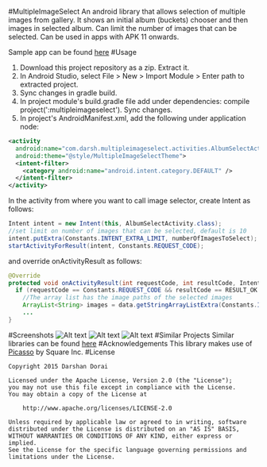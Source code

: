 #MultipleImageSelect
An android library that allows selection of multiple images from gallery. It shows an initial
album (buckets) chooser and then images in selected album. Can limit the number of images that
can be selected. Can be used in apps with APK 11 onwards.

Sample app can be found [here](https://github.com/darsh2/MultipleImageSelect/tree/master/sample) 
#Usage
1. Download this project repository as a zip. Extract it.
2. In Android Studio, select File > New > Import Module > Enter path to extracted project.
3. Sync changes in gradle build.
4. In project module's build.gradle file add under dependencies: compile project(':multipleimageselect'). Sync changes.
5. In project's AndroidManifest.xml, add the following under application node:
```xml
<activity
  android:name="com.darsh.multipleimageselect.activities.AlbumSelectActivity"
  android:theme="@style/MultipleImageSelectTheme">
  <intent-filter>
    <category android:name="android.intent.category.DEFAULT" />
  </intent-filter>
</activity>
```
   In the activity from where you want to call image selector, create Intent as follows:
```java
Intent intent = new Intent(this, AlbumSelectActivity.class);
//set limit on number of images that can be selected, default is 10
intent.putExtra(Constants.INTENT_EXTRA_LIMIT, numberOfImagesToSelect);
startActivityForResult(intent, Constants.REQUEST_CODE);
```
   and override onActivityResult as follows:
```java
@Override
protected void onActivityResult(int requestCode, int resultCode, Intent data) {
  if (requestCode == Constants.REQUEST_CODE && resultCode == RESULT_OK && data != null) {
    //The array list has the image paths of the selected images
    ArrayList<String> images = data.getStringArrayListExtra(Constants.INTENT_EXTRA_IMAGES);
    ...  
}
```
#Screenshots
![Alt text](https://github.com/darsh2/MultipleImageSelect/blob/master/sample/src/main/res/drawable/screenshots/ss1.png?raw=true) ![Alt text](https://github.com/darsh2/MultipleImageSelect/blob/master/sample/src/main/res/drawable/screenshots/ss2.png?raw=true) ![Alt text](https://github.com/darsh2/MultipleImageSelect/blob/master/sample/src/main/res/drawable/screenshots/ss3.png?raw=true)
#Similar Projects
Similar libraries can be found [here](https://android-arsenal.com/tag/157)
#Acknowledgements
This library makes use of [Picasso](https://github.com/square/picasso) by Square Inc.
#License
```license
Copyright 2015 Darshan Dorai

Licensed under the Apache License, Version 2.0 (the "License");
you may not use this file except in compliance with the License.
You may obtain a copy of the License at

    http://www.apache.org/licenses/LICENSE-2.0

Unless required by applicable law or agreed to in writing, software
distributed under the License is distributed on an "AS IS" BASIS,
WITHOUT WARRANTIES OR CONDITIONS OF ANY KIND, either express or implied.
See the License for the specific language governing permissions and
limitations under the License.
```
